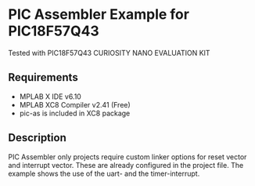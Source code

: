 # PIC Assembler Example for PIC18F57Q43
Tested with PIC18F57Q43 CURIOSITY NANO EVALUATION KIT

## Requirements
- MPLAB X IDE v6.10
- MPLAB XC8 Compiler v2.41 (Free)
- pic-as is included in XC8 package

## Description
PIC Assembler only projects require custom linker options for reset vector and interrupt vector.
These are already configured in the project file.
The example shows the use of the uart- and the timer-interrupt.

